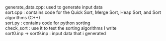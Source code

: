 generate_data.cpp: used to generate input data                                         
sort.cpp : contains code for the Quick Sort, Merge Sort, Heap Sort, and Sort algorithms (C++)                  
sort.py : contains code for python sorting                        
check_sort : use it to test the sorting algorithms I write                       
sort0.inp -> sort9.inp : input data that i generated
